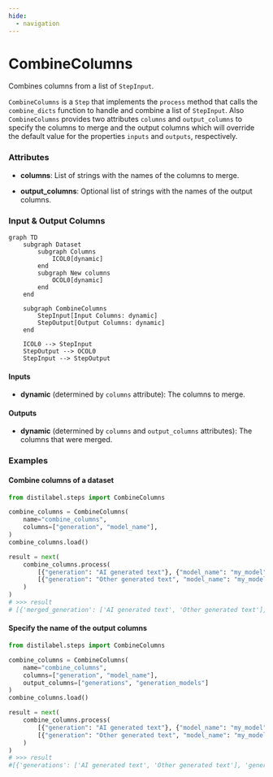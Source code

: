 ```yaml
---
hide:
  - navigation
---
```

# CombineColumns

Combines columns from a list of `StepInput`.



`CombineColumns` is a `Step` that implements the `process` method that calls the `combine_dicts`
    function to handle and combine a list of `StepInput`. Also `CombineColumns` provides two attributes
    `columns` and `output_columns` to specify the columns to merge and the output columns
    which will override the default value for the properties `inputs` and `outputs`, respectively.





### Attributes

- **columns**: List of strings with the names of the columns to merge.

- **output_columns**: Optional list of strings with the names of the output columns.





### Input & Output Columns

``` mermaid
graph TD
	subgraph Dataset
		subgraph Columns
			ICOL0[dynamic]
		end
		subgraph New columns
			OCOL0[dynamic]
		end
	end

	subgraph CombineColumns
		StepInput[Input Columns: dynamic]
		StepOutput[Output Columns: dynamic]
	end

	ICOL0 --> StepInput
	StepOutput --> OCOL0
	StepInput --> StepOutput

```


#### Inputs


- **dynamic** (determined by `columns` attribute): The columns to merge.




#### Outputs


- **dynamic** (determined by `columns` and `output_columns` attributes): The columns  that were merged.





### Examples


#### Combine columns of a dataset
```python
from distilabel.steps import CombineColumns

combine_columns = CombineColumns(
    name="combine_columns",
    columns=["generation", "model_name"],
)
combine_columns.load()

result = next(
    combine_columns.process(
        [{"generation": "AI generated text"}, {"model_name": "my_model"}],
        [{"generation": "Other generated text", "model_name": "my_model"}]
    )
)
# >>> result
# [{'merged_generation': ['AI generated text', 'Other generated text'], 'merged_model_name': ['my_model']}]
```

#### Specify the name of the output columns
```python
from distilabel.steps import CombineColumns

combine_columns = CombineColumns(
    name="combine_columns",
    columns=["generation", "model_name"],
    output_columns=["generations", "generation_models"]
)
combine_columns.load()

result = next(
    combine_columns.process(
        [{"generation": "AI generated text"}, {"model_name": "my_model"}],
        [{"generation": "Other generated text", "model_name": "my_model"}]
    )
)
# >>> result
#[{'generations': ['AI generated text', 'Other generated text'], 'generation_models': ['my_model']}]
```




